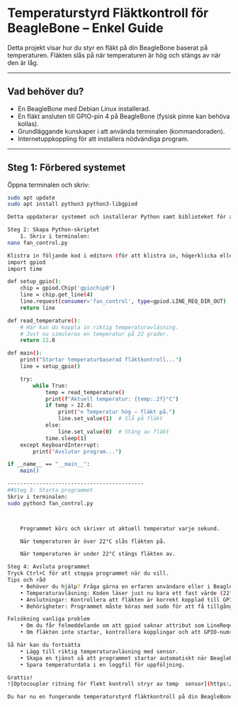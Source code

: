 # Temperaturstyrd Fläktkontroll för BeagleBone – Enkel Guide

Detta projekt visar hur du styr en fläkt på din BeagleBone baserat på temperaturen. Fläkten slås på när temperaturen är hög och stängs av när den är låg.

---

## Vad behöver du?

- En BeagleBone med Debian Linux installerad.
- En fläkt ansluten till GPIO-pin 4 på BeagleBone (fysisk pinne kan behöva kollas).
- Grundläggande kunskaper i att använda terminalen (kommandoraden).
- Internetuppkoppling för att installera nödvändiga program.

---

## Steg 1: Förbered systemet

Öppna terminalen och skriv:

```bash
sudo apt update
sudo apt install python3 python3-libgpiod

Detta uppdaterar systemet och installerar Python samt biblioteket för att styra GPIO.

Steg 2: Skapa Python-skriptet
    1. Skriv i terminalen:
nano fan_control.py

Klistra in följande kod i editorn (för att klistra in, högerklicka eller använd Shift+Insert):
import gpiod
import time

def setup_gpio():
    chip = gpiod.Chip('gpiochip0')
    line = chip.get_line(4)
    line.request(consumer='fan_control', type=gpiod.LINE_REQ_DIR_OUT)
    return line

def read_temperature():
    # Här kan du koppla in riktig temperaturavläsning.
    # Just nu simuleras en temperatur på 22 grader.
    return 22.0

def main():
    print("Startar temperaturbaserad fläktkontroll...")
    line = setup_gpio()

    try:
        while True:
            temp = read_temperature()
            print(f"Aktuell temperatur: {temp:.2f}°C")
            if temp > 22.0:
                print("🔛 Temperatur hög – fläkt på.")
                line.set_value(1)  # Slå på fläkt
            else:
                line.set_value(0)  # Stäng av fläkt
            time.sleep(1)
    except KeyboardInterrupt:
        print("Avslutar program...")

if __name__ == "__main__":
    main()

-------------------------------------------
##Steg 3: Starta programmet
Skriv i terminalen:
sudo python3 fan_control.py



    Programmet körs och skriver ut aktuell temperatur varje sekund.

    När temperaturen är över 22°C slås fläkten på.

    När temperaturen är under 22°C stängs fläkten av.

Steg 4: Avsluta programmet
Tryck Ctrl+C för att stoppa programmet när du vill.
Tips och råd
    • Behöver du hjälp? Fråga gärna en erfaren användare eller i BeagleBone-forum.
    • Temperaturavläsning: Koden läser just nu bara ett fast värde (22°C). Du kan byta ut funktionen read_temperature() mot riktig sensoravläsning.
    • Anslutningar: Kontrollera att fläkten är korrekt kopplad till GPIO 4.
    • Behörigheter: Programmet måste köras med sudo för att få tillgång till GPIO.

Felsökning vanliga problem
    • Om du får felmeddelande om att gpiod saknar attribut som LineRequest, se till att du installerat python3-libgpiod via apt, inte via pip.
    • Om fläkten inte startar, kontrollera kopplingar och att GPIO-numret är rätt.

Så här kan du fortsätta
    • Lägg till riktig temperaturavläsning med sensor.
    • Skapa en tjänst så att programmet startar automatiskt när BeagleBone startar.
    • Spara temperaturdata i en loggfil för uppföljning.

Grattis!
![Optocoupler ritning för flekt kontroll stryr av temp  sensor](https://github.com/user-attachments/assets/4a09230a-be51-459f-a98f-220e4c7dde8a)

Du har nu en fungerande temperaturstyrd fläktkontroll på din BeagleBone. 🎉

